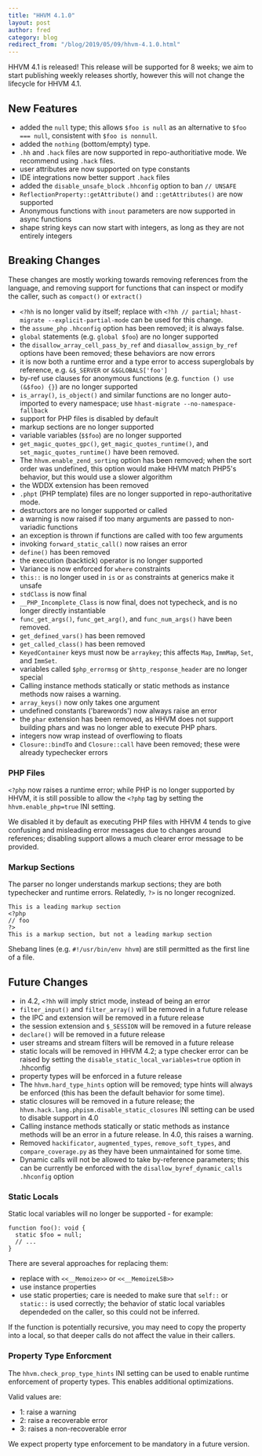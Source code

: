```yaml
---
title: "HHVM 4.1.0"
layout: post
author: fred
category: blog
redirect_from: "/blog/2019/05/09/hhvm-4.1.0.html"
---
```


HHVM 4.1 is released! This release will be supported for 8 weeks; we aim to
start publishing weekly releases shortly, however this will not change the
lifecycle for HHVM 4.1.

## New Features

- added the `null` type; this allows `$foo is null` as an alternative
  to `$foo === null`, consistent with `$foo is nonnull`.
- added the `nothing` (bottom/empty) type.
- `.hh` and `.hack` files are now supported in repo-authoritiative mode. We
  recommend using `.hack` files.
- user attributes are now supported on type constants
- IDE integrations now better support `.hack` files
- added the `disable_unsafe_block` `.hhconfig` option to ban `// UNSAFE`
- `ReflectionProperty::getAttribute()` and `::getAttributes()` are now supported
- Anonymous functions with `inout` parameters are now supported in async
  functions
- shape string keys can now start with integers, as long as they are not
  entirely integers

## Breaking Changes

These changes are mostly working towards removing references from the language,
and removing support for functions that can inspect or modify the caller, such
as `compact()` or `extract()`

- `<?hh` is no longer valid by itself; replace with `<?hh // partial`;
  `hhast-migrate --explicit-partial-mode` can be used for this change.
- the `assume_php` `.hhconfig` option has been removed; it is always false.
- `global` statements (e.g. `global $foo`) are no longer supported
- the `disallow_array_cell_pass_by_ref` and `diasallow_assign_by_ref` options
  have been removed; these behaviors are now errors
- it is now both a runtime error and a type error to access superglobals by
  reference, e.g. `&$_SERVER` or `&$GLOBALS['foo']`
- by-ref use clauses for anonymous functions (e.g. `function () use (&$foo) {}`)
  are no longer supported
- `is_array()`, `is_object()` and similar functions are no longer auto-imported
  to every namespace; use `hhast-migrate --no-namespace-fallback`
- support for PHP files is disabled by default
- markup sections are no longer supported
- variable variables (`$$foo`) are no longer supported
- `get_magic_quotes_gpc()`, `get_magic_quotes_runtime()`, and
  `set_magic_quotes_runtime()` have been removed.
- The `hhvm.enable_zend_sorting` option has been removed; when the sort order
  was undefined, this option would make HHVM match PHP5's behavior, but this
  would use a slower algorithm
- the WDDX extension has been removed
- `.phpt` (PHP template) files are no longer supported in repo-authoritative
  mode.
- destructors are no longer supported or called
- a warning is now raised if too many arguments are passed to non-variadic
  functions
- an exception is thrown if functions are called with too few arguments
- invoking `forward_static_call()` now raises an error
- `define()` has been removed
- the execution (backtick) operator is no longer supported
- Variance is now enforced for `where` constraints
- `this::` is no longer used in `is` or `as` constraints at generics make it
  unsafe
- `stdClass` is now final
- `__PHP_Incomplete_Class` is now final, does not typecheck, and is no longer
  directly instantiable
- `func_get_args()`, `func_get_arg()`, and `func_num_args()` have been removed.
- `get_defined_vars()` has been removed
- `get_called_class()` has been removed
- `KeyedContainer` keys must now be `arraykey`; this affects `Map`, `ImmMap`,
  `Set`, and `ImmSet`.
- variables called `$php_errormsg` or `$http_response_header` are no longer
  special
- Calling instance methods statically or static methods as instance methods
  now raises a warning.
- `array_keys()` now only takes one argument
- undefined constants ('barewords') now always raise an error
- the `phar` extension has been removed, as HHVM does not support building
  phars and was no longer able to execute PHP phars.
- integers now wrap instead of overflowing to floats
- `Closure::bindTo` and `Closure::call` have been removed; these were already
  typechecker errors

### PHP Files

`<?php` now raises a runtime error; while PHP is no longer supported by HHVM,
it is still possible to allow the `<?php` tag by setting the
`hhvm.enable_php=true` INI setting.

We disabled it by default as executing PHP files with HHVM 4 tends to give
confusing and misleading error messages due to changes around references;
disabling support allows a much clearer error message to be provided.

### Markup Sections

The parser no longer understands markup sections; they are both typechecker
and runtime errors. Relatedly, `?>` is no longer recognized.

```
This is a leading markup section
<?php
// foo
?>
This is a markup section, but not a leading markup section
```

Shebang lines (e.g. `#!/usr/bin/env hhvm`) are still permitted as the first
line of a file.

## Future Changes

- in 4.2, `<?hh` will imply strict mode, instead of being an error
- `filter_input()` and `filter_array()` will be removed in a future release
- the IPC and extension will be removed in a future release
- the session extension and `$_SESSION` will be removed in a future release
- `declare()` will be removed in a future release
- user streams and stream filters will be removed in a future release
- static locals will be removed in HHVM 4.2; a type checker error can be raised
  by setting the `disable_static_local_variables=true` option in .hhconfig
- property types will be enforced in a future release
- The `hhvm.hard_type_hints` option will be removed; type hints will always
  be enforced (this has been the default behavior for some time).
- static closures will be removed in a future release; the
  `hhvm.hack.lang.phpism.disable_static_closures` INI setting can be used to
  disable support in 4.0
- Calling instance methods statically or static methods as instance methods will
  be an error in a future release. In 4.0, this raises a warning.
- Removed `hackificator`, `augmented_types`, `remove_soft_types`, and
  `compare_coverage.py` as they have been unmaintained for some time.
- Dynamic calls will not be allowed to take by-reference parameters; this can
  be currently be enforced with the `disallow_byref_dynamic_calls` `.hhconfig`
  option 

### Static Locals

Static local variables will no longer be supported - for example:

```
function foo(): void {
  static $foo = null;
  // ...
}
```

There are several approaches for replacing them:
- replace with `<<__Memoize>>` or `<<__MemoizeLSB>>`
- use instance properties
- use static properties; care is needed to make sure that `self::` or `static::`
  is used correctly; the behavior of static local variables dependeded on the
  caller, so this could not be inferred.

If the function is potentially recursive, you may need to copy the property
into a local, so that deeper calls do not affect the value in their callers.

### Property Type Enforcment

The `hhvm.check_prop_type_hints` INI setting can be used to enable runtime
enforcement of property types. This enables additional optimizations.

Valid values are:
- 1: raise a warning
- 2: raise a recoverable error
- 3: raises a non-recoverable error

We expect property type enforcement to be mandatory in a future version.
